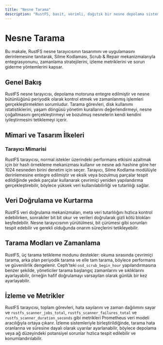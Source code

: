 ```yaml
---
title: "Nesne Tarama"
description: "RustFS, basit, verimli, dağıtık bir nesne depolama sistemidir. Tamamen S3 uyumludur ve Apache2 lisansı altında açık kaynaklı bir yazılımdır."
---
```

# Nesne Tarama

Bu makale, RustFS nesne tarayıcısının tasarımını ve uygulamasını derinlemesine tanıtarak, Silme Kodlaması, Scrub & Repair mekanizmalarıyla entegrasyonunu, zamanlama stratejilerini, izleme metriklerini ve sorun giderme yöntemlerini kapsar.

## Genel Bakış

RustFS nesne tarayıcısı, depolama motoruna entegre edilmiştir ve nesne bütünlüğünü periyodik olarak kontrol etmek ve zamanlanmış işlemleri gerçekleştirmekten sorumludur. Tarama görevleri, disk kullanımı istatistiklerini, yaşam döngüsü yönetim kurallarını değerlendirmeyi, nesne çoğaltmasını gerçekleştirmeyi ve bozulmuş nesnelerin kendi kendini iyileştirmesini tetiklemeyi içerir.

## Mimari ve Tasarım İlkeleri

### Tarayıcı Mimarisi

RustFS tarayıcısı, normal istekler üzerindeki performans etkisini azaltmak için bir hash örnekleme mekanizması kullanır ve nesne adı hashine göre her 1024 nesneden birini denetim için seçer. Tarayıcı, Silme Kodlama modülüyle derinlemesine entegre edilmiştir ve eksik veya bozulmuş parçalar tespit edildiğinde yedek parçalar kullanarak çevrimiçi yeniden yapılandırma gerçekleştirebilir, böylece yüksek veri kullanılabilirliği ve tutarlılığı sağlar.

## Veri Doğrulama ve Kurtarma

RustFS veri doğrulama mekanizmaları, meta veri tutarlılığını hızlıca kontrol edebilirken, sonrakiler bit bit okur ve verileri doğrularak gizli kötü blokları keşfedebilir. Nesne tarayıcısının yürütülmesi, bit çürümesi gibi sorunları tespit edebilir ve gerekli olduğunda onarım süreçlerini tetikleyebilir.

## Tarama Modları ve Zamanlama

RustFS, üç tarama tetikleme modunu destekler: okuma sırasında çevrimiçi tarama, arka plan periyodik tarama ve elle tam tarama, böylece performans ve güvenilirlik dengelenir. Ceph'teki `osd_scrub_begin_hour` yapılandırmasına benzer şekilde, yöneticiler tarama başlangıç zamanlarını ve sıklıklarını ayarlayabilir, örneğin hafif doğrulamayı varsayılan olarak günlük bir kez ayarlayabilir.

## İzleme ve Metrikler

RustFS tarayıcısı, toplam görevleri, hata sayılarını ve zaman dağılımını sayar ve `rustfs_scanner_jobs_total`, `rustfs_scanner_failures_total` ve `rustfs_scanner_duration_seconds` gibi metrikleri Prometheus veri modeli aracılığıyla ortaya çıkarır. İzleme sistemleriyle birleştirildiğinde, tarama hata oranlarına ve süresine dayalı olarak uyarılar ayarlanabilir, böylece depolama veya ağ düzeyindeki potansiyel sorunlar hızlıca tespit edilebilir ve konumlandırılabilir.